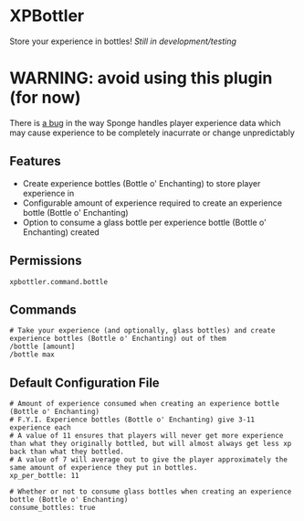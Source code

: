 # XPBottler
Store your experience in bottles!
*Still in development/testing*

# WARNING: avoid using this plugin (for now)
There is [a bug](https://github.com/SpongePowered/SpongeVanilla/issues/340) in the way Sponge handles player experience data which may cause experience to be completely inacurrate or change unpredictably

## Features
- Create experience bottles (Bottle o' Enchanting) to store player experience in
- Configurable amount of experience required to create an experience bottle (Bottle o' Enchanting)
- Option to consume a glass bottle per experience bottle (Bottle o' Enchanting) created

## Permissions
```
xpbottler.command.bottle
```

## Commands
```
# Take your experience (and optionally, glass bottles) and create experience bottles (Bottle o' Enchanting) out of them
/bottle [amount]
/bottle max
```

## Default Configuration File
```
# Amount of experience consumed when creating an experience bottle (Bottle o' Enchanting)
# F.Y.I. Experience bottles (Bottle o' Enchanting) give 3-11 experience each
# A value of 11 ensures that players will never get more experience than what they originally bottled, but will almost always get less xp back than what they bottled.
# A value of 7 will average out to give the player approximately the same amount of experience they put in bottles.
xp_per_bottle: 11

# Whether or not to consume glass bottles when creating an experience bottle (Bottle o' Enchanting)
consume_bottles: true
```
